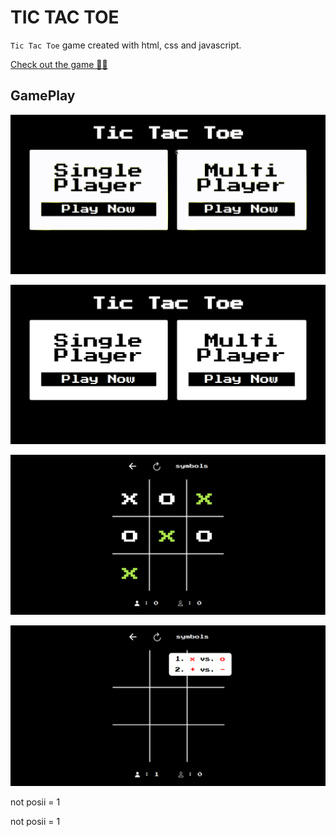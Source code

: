 # TIC TAC TOE

`Tic Tac Toe` game created with html, css and javascript.

[Check out the game 🔗🔗](https://dev-shadoww.github.io/tic-tac-toe)

## GamePlay

![GameImage](/imgs/tictactoe.gif)

![GameImage](/imgs/gamehome.png)

![GameImage](/imgs/gameplay-1.png)

![GameImage](/imgs/gameplay-2.png)

not posii = 1

not posii = 1
